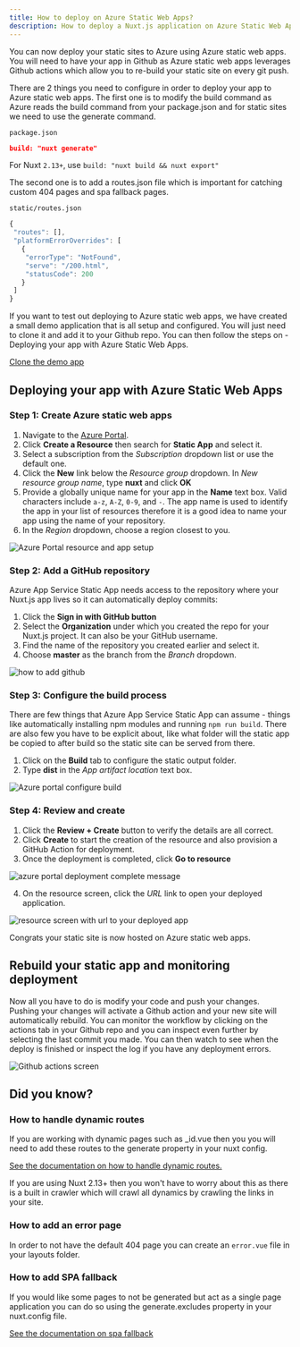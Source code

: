 ```yaml
---
title: How to deploy on Azure Static Web Apps?
description: How to deploy a Nuxt.js application on Azure Static Web Apps?
---
```

You can now deploy your static sites to Azure using Azure static web apps. You will need to have your app in Github as Azure static web apps leverages Github actions which allow you to re-build your static site on every git push.

There are 2 things you need to configure in order to deploy your app to Azure static web apps. The first one is to modify the build command as Azure reads the build command from your package.json and for static sites we need to use the generate command.

`package.json`

```json
build: "nuxt generate"
```

For Nuxt `2.13+`, use `build: "nuxt build && nuxt export"`

The second one is to add a routes.json file which is important for catching custom 404 pages and spa fallback pages.

`static/routes.json`

```jsx
{
 "routes": [],
 "platformErrorOverrides": [
   {
    "errorType": "NotFound",
    "serve": "/200.html",
    "statusCode": 200
   }
 ]
}
```

If you want to test out deploying to Azure static web apps, we have created a small demo application that is all setup and configured. You will just need to clone it and add it to your Github repo. You can then follow the steps on - Deploying your app with Azure Static Web Apps.

[Clone the demo app](https://github.com/debs-obrien/nuxtjs-azure-static-app)

## Deploying your app with Azure Static Web Apps

### Step 1: **Create Azure static web apps**

1. Navigate to the [Azure Portal](https://portal.azure.com/).
2. Click **Create a Resource** then search for **Static App** and select it.
3. Select a subscription from the *Subscription* dropdown list or use the default one.
4. Click the **New** link below the *Resource group* dropdown. In *New resource group name*, type **nuxt** and click **OK**
5. Provide a globally unique name for your app in the **Name** text box. Valid characters include `a-z`, `A-Z`, `0-9`, and `-`. The app name is used to identify the app in your list of resources therefore it is a good idea to name your app using the name of your repository.
6. In the *Region* dropdown, choose a region closest to you.

![Azure Portal resource and app setup](https://user-images.githubusercontent.com/13063165/82118135-71891b00-9775-11ea-8284-aa94d17a3bc3.png)

### Step 2: **Add a GitHub repository**

Azure App Service Static App needs access to the repository where your Nuxt.js app lives so it can automatically deploy commits:

1. Click the **Sign in with GitHub button**
2. Select the **Organization** under which you created the repo for your Nuxt.js project. It can also be your GitHub username.
3. Find the name of the repository you created earlier and select it.
4. Choose **master** as the branch from the *Branch* dropdown.

![how to add github](https://user-images.githubusercontent.com/13063165/82118359-38ea4100-9777-11ea-9c5e-7ba5c4da708e.png)

### Step 3: **Configure the build process**

There are few things that Azure App Service Static App can assume - things like automatically installing npm modules and running `npm run build`. There are also few you have to be explicit about, like what folder will the static app be copied to after build so the static site can be served from there.

1. Click on the **Build** tab to configure the static output folder.
2. Type **dist** in the *App artifact location* text box.

![Azure portal configure build](https://user-images.githubusercontent.com/13063165/82118277-71d5e600-9776-11ea-88ad-48cf0793905d.png)

### Step 4: **Review and create**

1. Click the **Review + Create** button to verify the details are all correct.
2. Click **Create** to start the creation of the resource and also provision a GitHub Action for deployment.
3. Once the deployment is completed, click **Go to resource**

![azure portal deployment complete message](https://user-images.githubusercontent.com/13063165/82118390-67681c00-9777-11ea-9778-671dc768393e.png)

4. On the resource screen, click the *URL* link to open your deployed application.

![resource screen with url to your deployed app](https://user-images.githubusercontent.com/13063165/82118042-d001c980-9774-11ea-94f5-57d995aa5391.png)

Congrats your static site is now hosted on Azure static web apps.

## Rebuild your static app and monitoring deployment

Now all you have to do is modify your code and push your changes. Pushing your changes will activate a Github action and your new site will automatically rebuild. You can monitor the workflow by clicking on the actions tab in your Github repo and you can inspect even further by selecting the last commit you made. You can then watch to see when the deploy is finished or inspect the log if you have any deployment errors.

![Github actions screen](https://user-images.githubusercontent.com/13063165/82118249-34715880-9776-11ea-92e2-dbd21bbf7cb6.png)

## Did you know?

### **How to handle dynamic routes**

If you are working with dynamic pages such as _id.vue then you you will need to add these routes to the generate property in your nuxt config.

[See the documentation on how to handle dynamic routes.](https://nuxtjs.org/api/configuration-generate#routes)

<div class="Alert">
If you are using Nuxt 2.13+ then you won't have to worry about this as there is a built in crawler which will crawl all dynamics by crawling the links in your site.
</div>

### How to add an error page

In order to not have the default 404 page you can create an `error.vue` file in your layouts folder. 

### How to add SPA fallback

If you would like some pages to not be generated but act as a single page application you can do so using the generate.excludes property in your nuxt.config file.

[See the documentation on spa fallback](https://nuxtjs.org/api/configuration-generate#exclude)

